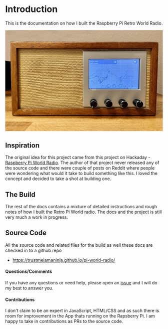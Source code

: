 # Introduction

This is the documentation on how I built the Raspberry Pi Retro World Radio.

![logo](assets/img/retro_pi_world_radio_hero.jpg ':size=50%')

## Inspiration

The original idea for this project came from this project on Hackaday -
[Raspberry Pi World Radio](https://hackaday.io/project/174631-raspberry-pi-world-radio ':target=_blank').
The author of that project never released any of the source code and there were
couple of posts on Reddit where people were wondering what would it take to build
something like this. I loved the concept and decided to take a shot at building one.

## The Build

The rest of the docs contains a mixture of detailed instructions and rough notes of
how I built the Retro Pi World radio. The docs and the project is still very much a
work in progress.

## Source Code

All the source code and related files for the build as well these docs are checked in to a github repo
* https://trustmeiamaninja.github.io/pi-world-radio/

#### Questions/Comments

If you have any questions or need help, please open an
[issue](https://github.com/trustMeIAmANinja/pi-world-radio/issues/new ':target=_blank') and I will do my best to answer you.

#### Contributions

I don't claim to be an expert in JavaScript, HTML/CSS and as such there is room
for improvement in the App thats running on the Rapsberry Pi. I am happy to take in
contributions as PRs to the source code.
